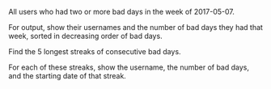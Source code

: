 All users who had two or more bad days in the week of 2017-05-07.

For output, show their usernames and the number of bad days they had that week, sorted in decreasing order of bad days.

Find the 5 longest streaks of consecutive bad days.

For each of these streaks, show the username, the number of bad days, and the starting date of that streak.
